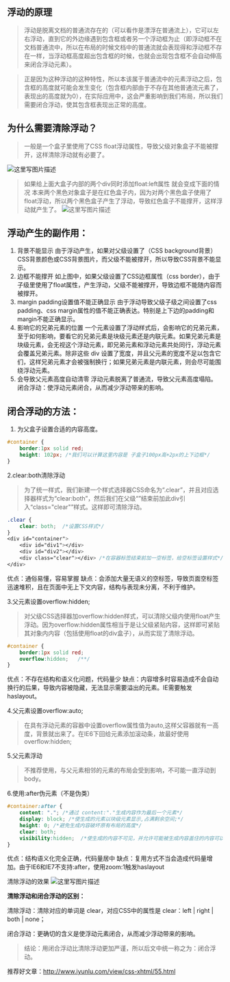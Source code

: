 ## 浮动的原理
>  浮动是脱离文档的普通流存在的（可以看作是漂浮在普通流上），它可以左右浮动，直到它的外边缘遇到包含框或者另一个浮动框为止（即浮动框不在文档普通流中，所以在布局的时候文档中的普通流就会表现得和浮动框不存在一样，当浮动框高度超出包含框的时候，也就会出现包含框不会自动伸高来闭合浮动元素）。

>  正是因为这种浮动的这种特性，所以本该属于普通流中的元素浮动之后，包含框的高度就可能会发生变化（包含框内部由于不存在其他普通流元素了，表现出的高度就为0），在实际应用中，这会严重影响到我们布局，所以我们需要闭合浮动，使其包含框表现出正常的高度。

## 为什么需要清除浮动？
>一般是一个盒子里使用了CSS float浮动属性，导致父级对象盒子不能被撑开，这样清除浮动就有必要了。

![这里写图片描述](http://img.blog.csdn.net/20170527130000057?watermark/2/text/aHR0cDovL2Jsb2cuY3Nkbi5uZXQvQnViYmxlTQ==/font/5a6L5L2T/fontsize/400/fill/I0JBQkFCMA==/dissolve/70/gravity/SouthEast)

>如果给上面大盒子内部的两个div同时添加float:left属性 就会变成下面的情况
本来两个黑色对象盒子是在红色盒子内，因为对两个黑色盒子使用了float浮动，所以两个黑色盒子产生了浮动，导致红色盒子不能撑开，这样浮动就产生了。
![这里写图片描述](http://img.blog.csdn.net/20170527130320358?watermark/2/text/aHR0cDovL2Jsb2cuY3Nkbi5uZXQvQnViYmxlTQ==/font/5a6L5L2T/fontsize/400/fill/I0JBQkFCMA==/dissolve/70/gravity/SouthEast)

## 浮动产生的副作用：
1. 背景不能显示
由于浮动产生，如果对父级设置了（CSS background背景）CSS背景颜色或CSS背景图片，而父级不能被撑开，所以导致CSS背景不能显示。
2. 边框不能撑开
如上图中，如果父级设置了CSS边框属性（css border），由于子级里使用了float属性，产生浮动，父级不能被撑开，导致边框不能随内容而被撑开。
3. margin padding设置值不能正确显示
由于浮动导致父级子级之间设置了css padding、css margin属性的值不能正确表达。特别是上下边的padding和margin不能正确显示。
4. 影响它的兄弟元素的位置
一个元素设置了浮动样式后，会影响它的兄弟元素，至于如何影响，要看它的兄弟元素是块级元素还是内联元素。如果兄弟元素是块级元素，会无视这个浮动元素，即兄弟元素和浮动元素共处同行，浮动元素会覆盖兄弟元素。除非这些 div 设置了宽度，并且父元素的宽度不足以包含它们，这样兄弟元素才会被强制换行；如果兄弟元素是内联元素，则会尽可能围绕浮动元素。
5. 会导致父元素高度自动清零
浮动元素脱离了普通流，导致父元素高度塌陷。
闭合浮动：使浮动元素闭合，从而减少浮动带来的影响。

## 闭合浮动的方法：
1. 为父盒子设置合适的内容高度。
```css
#container {
	border:1px solid red;
	height: 102px; /*我们可以计算这里内容是 子盒子100px高+2px的上下边框*/
}
```
2.clear:both清除浮动
>为了统一样式，我们新建一个样式选择器CSS命名为“.clear”，并且对应选择器样式为“clear:both”，然后我们在父级“</div>”结束前加此div引入“class="clear"”样式。这样即可清除浮动。
```css
.clear {
	clear: both;  /*设置CSS样式*/
}
<div id="container">
	<div id="div1"></div>
	<div id="div2"></div>
	<div class="clear"></div> /*在容器标签结束前加一空标签，给空标签设置样式*/
</div>
```
优点：通俗易懂，容易掌握
缺点：会添加大量无语义的空标签，导致页面空标签迅速堆积，且在页面中无上下文内容，结构与表现未分离，不利于维护。

3.父元素设置overflow:hidden;
>对父级CSS选择器加overflow:hidden样式，可以清除父级内使用float产生浮动。因为overflow:hidden属性相当于是让父级紧贴内容，这样即可紧贴其对象内内容（包括使用float的div盒子），从而实现了清除浮动。
```css
#container {
	border:1px solid red;
	overflow:hidden;   /**/	
}
```
优点：不存在结构和语义化问题，代码量少
缺点：内容增多时容易造成不会自动换行的后果，导致内容被隐藏，无法显示需要溢出的元素。IE需要触发haslayout。

4.父元素设置overflow:auto;
>在具有浮动元素的容器中设置overflow属性值为auto,这样父容器就有一高度，背景就出来了。在IE6下回给元素添加滚动条，故最好使用overflow:hidden;

5.父元素浮动
>不推荐使用，与父元素相邻的元素的布局会受到影响，不可能一直浮动到body。

6.使用:after伪元素（不是伪类）
```css
#container:after {
	content: "."; /*通过 content:"."生成内容作为最后一个元素*/
	display: block; /*使生成的元素以块级元素显示,占满剩余空间;*/
	height: 0; /*避免生成内容破坏原有布局的高度*/
	clear: both;
	visibility:hidden;  /*使生成的内容不可见，并允许可能被生成内容盖住的内容可以进行点击和交互*/
}
```
优点：结构语义化完全正确，代码量居中
缺点：复用方式不当会造成代码量增加。由于IE6和IE7不支持:after，使用zoom:1触发haslayout

清除浮动的效果
![这里写图片描述](http://img.blog.csdn.net/20170527133312946?watermark/2/text/aHR0cDovL2Jsb2cuY3Nkbi5uZXQvQnViYmxlTQ==/font/5a6L5L2T/fontsize/400/fill/I0JBQkFCMA==/dissolve/70/gravity/SouthEast)

**清除浮动和闭合浮动的区别：**

清除浮动：清除对应的单词是 clear，对应CSS中的属性是 clear：left | right | both | none；

闭合浮动：更确切的含义是使浮动元素闭合，从而减少浮动带来的影响。
>结论：用闭合浮动比清除浮动更加严谨，所以后文中统一称之为：闭合浮动。

推荐好文章：http://www.iyunlu.com/view/css-xhtml/55.html


